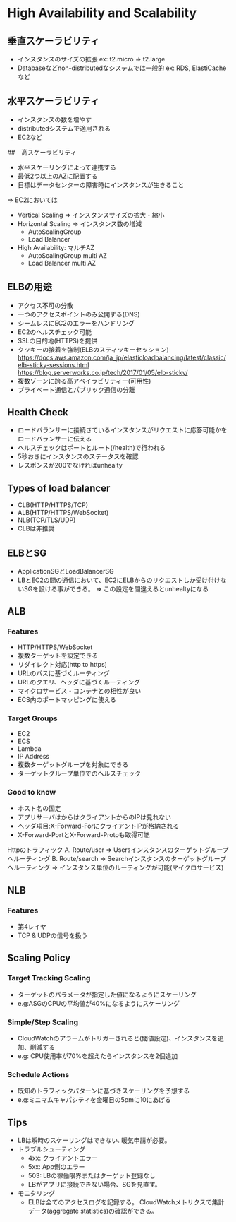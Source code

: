 # High Availability and Scalability
## 垂直スケーラビリティ
- インスタンスのサイズの拡張
ex: t2.micro => t2.large
- Databaseなどnon-distributedなシステムでは一般的
ex: RDS, ElastiCacheなど

## 水平スケーラビリティ
- インスタンスの数を増やす
- distributedシステムで適用される
- EC2など

##　高スケーラビリティ
- 水平スケーリングによって連携する
- 最低2つ以上のAZに配置する
- 目標はデータセンターの障害時にインスタンスが生きること

=> EC2においては
- Vertical Scaling => インスタンスサイズの拡大・縮小
- Horizontal Scaling => インスタンス数の増減
    - AutoScalingGroup
    - Load Balancer
- High Availability: マルチAZ
    - AutoScalingGroup multi AZ
    - Load Balancer multi AZ

## ELBの用途
- アクセス不可の分散
- 一つのアクセスポイントのみ公開する(DNS)
- シームレスにEC2のエラーをハンドリング
- EC2のヘルスチェック可能
- SSLの目的地(HTTPS)を提供
- クッキーの接着を強制(ELBのスティッキーセッション)
https://docs.aws.amazon.com/ja_jp/elasticloadbalancing/latest/classic/elb-sticky-sessions.html
https://blog.serverworks.co.jp/tech/2017/01/05/elb-sticky/
- 複数ゾーンに跨る高アベイラビリティー(可用性)
- プライベート通信とパブリック通信の分離

## Health Check
- ロードバランサーに接続さているインスタンスがリクエストに応答可能かをロードバランサーに伝える
-  ヘルスチェックはポートとルート(/health)で行われる
- 5秒おきにインスタンスのステータスを確認
- レスポンスが200でなければunhealty

## Types of load balancer
- CLB(HTTP/HTTPS/TCP)
- ALB(HTTP/HTTPS/WebSocket)
- NLB(TCP/TLS/UDP)
- CLBは非推奨

## ELBとSG
- ApplicationSGとLoadBalancerSG
- LBとEC2の間の通信において、EC2にELBからのリクエストしか受け付けないSGを設ける事ができる。
=> この設定を間違えるとunhealtyになる

## ALB
### Features
- HTTP/HTTPS/WebSocket
- 複数ターゲットを設定できる
- リダイレクト対応(http to https)
- URLのパスに基づくルーティング
- URLのクエリ、ヘッダに基づくルーティング
- マイクロサービス・コンテナとの相性が良い
- ECS内のポートマッピングに使える

### Target Groups
- EC2
- ECS
- Lambda
- IP Address
- 複数ターゲットグループを対象にできる
- ターゲットグループ単位でのヘルスチェック

### Good to know
- ホスト名の固定
- アプリサーバはからはクライアントからのIPは見れない
- ヘッダ項目:X-Forward-ForにクライアントIPが格納される
- X-Forward-PortとX-Forward-Protoも取得可能

Httpのトラフィック
A. Route/user => Usersインスタンスのターゲットグループへルーティング
B. Route/search => Searchインスタンスのターゲットグループへルーティング
=> インスタンス単位のルーティングが可能(マイクロサービス)

## NLB
### Features
- 第4レイヤ
- TCP & UDPの信号を扱う

## Scaling Policy
### Target Tracking Scaling
- ターゲットのパラメータが指定した値になるようにスケーリング
- e.g:ASGのCPUの平均値が40%になるようにスケーリング

### Simple/Step Scaling
- CloudWatchのアラームがトリガーされると(閾値設定)、インスタンスを追加、削減する
- e.g: CPU使用率が70%を超えたらインスタンスを2個追加
### Schedule Actions
- 既知のトラフィックパターンに基づきスケーリングを予想する
- e.g:ミニマムキャパシティを金曜日の5pmに10にあげる 
## Tips
- LBは瞬時のスケーリングはできない.
暖気申請が必要。
- トラブルシューティング
    - 4xx: クライアントエラー
    - 5xx: App側のエラー
    - 503: LBの稼働限界またはターゲット登録なし
    - LBがアプリに接続できない場合、SGを見直す。
- モニタリング
    - ELBは全てのアクセスログを記録する。
    CloudWatchメトリクスで集計データ(aggregate statistics)の確認ができる。